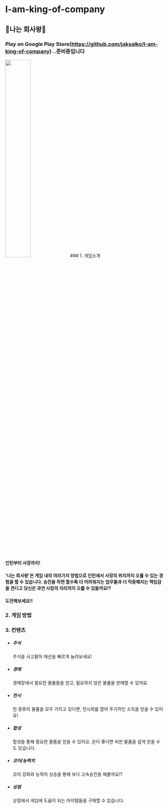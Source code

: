 # I-am-king-of-company
## :crown:나는 회사왕:crown:

### Play on Google Play Store(https://github.com/jaksalko/I-am-king-of-company) ..준비중입니다
<img src="https://user-images.githubusercontent.com/11826453/73425181-2db00880-4374-11ea-8369-8e747cb71d38.jpg" width="40%" height="40%">
### 1. 게임소개

  #### 인턴부터 사장까지! 
  #### '나는 회사왕'은 게임 내의 여러가지 방법으로 인턴에서 사장의 위치까지 오를 수 있는 경험을 할 수 있습니다.  승진을 하면 할수록 더 어려워지는 업무들과 더 막중해지는 책임감을 견디고 당신은 과연 사장의 자리까지 오를 수 있을까요!?  
  #### 도전해보세요!!
  
### 2. 게임 방법

### 3. 컨텐츠
  * ##### 주식
  
    주식을 사고팔아 재산을 빠르게 늘려보세요!
  * ##### 경매
  
    경매장에서 필요한 물품들을 얻고, 필요하지 않은 물품을 판매할 수 있어요.
  * ##### 전시
  
    한 종류의 물품을 모두 가지고 있다면, 전시회를 열어 주기적인 소득을 얻을 수 있어요!
  * ##### 합성
  
    합성을 통해 필요한 물품을 얻을 수 있어요. 운이 좋다면 비싼 물품을 쉽게 얻을 수도 있습니다.
  * ##### 코어/능력치
  
    코어 강화와 능력치 상승을 통해 보다 고속승진을 해볼까요!?
  * ##### 상점
  
    상점에서 게임에 도움이 되는 아이템들을 구매할 수 있습니다.
  



